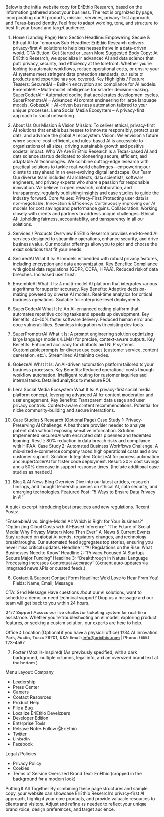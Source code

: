 Below is the initial website copy for EriEthio Research, based on the information gathered about your business. The text is organized by page, incorporating our AI products, mission, services, privacy-first approach, and Texas-based identity. Feel free to adapt wording, tone, and structure to best fit your brand and target audience.

1. Home (Landing Page)
Hero Section
Headline: Empowering Secure & Ethical AI for Tomorrow
 Sub-Headline: EriEthio Research delivers privacy-first AI solutions to help businesses thrive in a data-driven world.
 CTA Button: Get Started or Learn More
Suggested Body Copy:
At EriEthio Research, we specialize in advanced AI and data science that puts privacy, security, and efficiency at the forefront. Whether you’re looking to automate workflows, reduce operational costs, or ensure your AI systems meet stringent data protection standards, our suite of products and expertise has you covered.
Key Highlights / Feature Teasers:
SecuredAI – Built-in encryption and compliance for AI models.
EnsembleAI – Multi-model intelligence for smarter decision-making.
SuperCoderAI – Automated coding that accelerates development cycles.
SuperPrompterAI – Advanced AI prompt engineering for large language models.
GobezeAI – AI-driven business automation tailored to your unique processes.
Lena Social Media Ecosystem – A privacy-first approach to social networking.

2. About Us
Our Mission & Vision
Mission: To deliver ethical, privacy-first AI solutions that enable businesses to innovate responsibly, protect user data, and advance the global AI ecosystem.
 Vision: We envision a future where secure, cost-efficient, and rules-based AI is accessible to organizations of all sizes, driving sustainable growth and positive societal impact.
Who We Are
EriEthio Research is a Texas-based AI and data science startup dedicated to pioneering secure, efficient, and adaptable AI technologies. We combine cutting-edge research with practical solutions to tackle real-world challenges—empowering our clients to stay ahead in an ever-evolving digital landscape.
Our Team
Our diverse team includes AI architects, data scientists, software engineers, and privacy experts who share a passion for responsible innovation. We believe in open research, collaboration, and transparency, regularly publishing insights and case studies to guide the industry forward.
Core Values:
Privacy-First: Protecting user data is non-negotiable.
Innovation & Efficiency: Continuously improving our AI models for cost savings and performance gains.
Collaboration: Working closely with clients and partners to address unique challenges.
Ethical AI: Upholding fairness, accountability, and transparency in all our solutions.

3. Services / Products
Overview
EriEthio Research provides end-to-end AI services designed to streamline operations, enhance security, and drive business value. Our modular offerings allow you to pick and choose the exact solutions that fit your needs.
1. SecuredAI
What It Is: AI models embedded with robust privacy features, including encryption and data anonymization.
Key Benefits:
Compliance with global data regulations (GDPR, CCPA, HIPAA).
Reduced risk of data breaches.
Increased user trust.
2. EnsembleAI
What It Is: A multi-model AI platform that integrates various algorithms for superior accuracy.
Key Benefits:
Adaptive decision-making powered by diverse AI models.
Real-time analytics for critical business operations.
Scalable for enterprise-level deployments.
3. SuperCoderAI
What It Is: An AI-enhanced coding platform that automates repetitive coding tasks and speeds up development.
Key Benefits:
40–50% faster software delivery.
Reduced human error and code vulnerabilities.
Seamless integration with existing dev tools.
4. SuperPrompterAI
What It Is: A prompt engineering solution optimizing large language models (LLMs) for precise, context-aware outputs.
Key Benefits:
Enhanced accuracy for chatbots and NLP systems.
Customizable prompts for diverse use cases (customer service, content generation, etc.).
Streamlined AI training cycles.
5. GobezeAI
What It Is: An AI-driven automation platform tailored to your business processes.
Key Benefits:
Reduced operational costs through workflow automation.
Intelligent routing for customer inquiries and internal tasks.
Detailed analytics to measure ROI.
6. Lena Social Media Ecosystem
What It Is: A privacy-first social media platform concept, leveraging advanced AI for content moderation and user engagement.
Key Benefits:
Transparent data usage and user privacy controls.
Context-aware content recommendations.
Potential for niche community-building and secure interactions.

4. Case Studies & Research (Optional Page)
Case Study 1: Privacy-Preserving AI
Challenge: A healthcare provider needed to analyze patient data without exposing sensitive information.
 Solution: Implemented SecuredAI with encrypted data pipelines and federated learning.
 Result: 80% reduction in data breach risks and compliance with HIPAA.
Case Study 2: Automated Business Workflows
Challenge: A mid-sized e-commerce company faced high operational costs and slow customer support.
 Solution: Integrated GobezeAI for process automation and SuperCoderAI for faster code deployment.
 Result: 30% cost savings and a 50% decrease in support response times.
(Include additional case studies as needed.)

5. Blog & AI News
Blog Overview
Dive into our latest articles, research findings, and thought leadership pieces on ethical AI, data security, and emerging technologies.
Featured Post: “5 Ways to Ensure Data Privacy in AI”


A quick excerpt introducing best practices and new regulations.
Recent Posts:


“EnsembleAI vs. Single-Model AI: Which is Right for Your Business?”
“Optimizing Cloud Costs with AI-Based Inference”
“The Future of Social Media: Why Privacy Matters More Than Ever”
AI News & Current Events
Stay updated on global AI trends, regulatory changes, and technology breakthroughs. Our automated feed aggregates top stories, ensuring you never miss critical updates.
Headline 1: “AI Regulations on the Rise: What Businesses Need to Know”
Headline 2: “Privacy-Focused AI Startups Secure Major Funding”
Headline 3: “Breakthrough in Natural Language Processing Increases Contextual Accuracy”
(Content auto-updates via integrated news APIs or curated feeds.)

6. Contact & Support
Contact Form
Headline: We’d Love to Hear From You!
Fields: Name, Email, Message

CTA: Send Message
Have questions about our AI solutions, want to schedule a demo, or need technical support? Drop us a message and our team will get back to you within 24 hours.

24/7 Support
Access our live chatbot or ticketing system for real-time assistance. Whether you’re troubleshooting an AI model, exploring product features, or seeking a custom solution, our experts are here to help.

Office & Location (Optional if you have a physical office)
1234 AI Innovation Park,
 Austin, Texas 78701, USA
 Email: info@eriethio.com | Phone: (555) 123-4567

7. Footer (Mozilla-Inspired)
(As previously specified, with a dark background, multiple columns, legal info, and an oversized brand text at the bottom.)

Menu Layout:
Company
- Leadership
- Press Center
- Careers
- Contact
Resources
- Product Help
- File a Bug
- Localize EriEthio
Developers
- Developer Edition
- Enterprise Tools
- Release Notes
Follow @EriEthio
- Twitter
- LinkedIn
- Facebook

Legal / Policies
- Privacy Policy
- Cookies
- Terms of Service
Oversized Brand Text: EriEthio (cropped in the background for a modern look)

Putting It All Together
By combining these page structures and sample copy, your website can showcase EriEthio Research’s privacy-first AI approach, highlight your core products, and provide valuable resources to clients and visitors. Adjust and refine as needed to reflect your unique brand voice, design preferences, and target audience.

